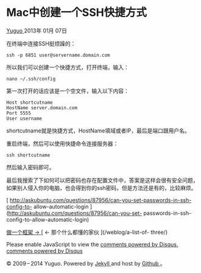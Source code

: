 #  Mac中创建一个SSH快捷方式

[ Yuguo ](http://yuguo.us) 2013年 01月 07日

在终端中连接SSH挺烦躁的：

    
    
    ssh -p 6851 user@servername.domain.com
    

所以我们可以创建一个快捷方式，打开终端，输入：

    
    
    nano ~/.ssh/config
    

第一次打开的话应该是一个空文件，输入以下内容：

    
    
    Host shortcutname
    HostName server.domain.com
    Port 5555
    User username
    

shortcutname就是快捷方式，HostName填域或者IP，最后是端口跟用户名。

重启终端，然后可以使用快捷命令连接服务器：

    
    
    ssh shortcutname
    

然后输入密码即可。

最后我搜索了下如何可以把密码也存在配置文件中，答案是这样会很有安全问题，如果别人侵入你的电脑，也会得到你的ssh密码，但是方法还是有的，比较麻烦。

[ http://askubuntu.com/questions/87956/can-you-set-passwords-in-ssh-config-to-
allow-automatic-login ](http://askubuntu.com/questions/87956/can-you-set-
passwords-in-ssh-config-to-allow-automatic-login)

[ 做一个框架 → ](/weblog/build-a-framework/) [ ← 那个什么都懂的家伙 ](/weblog/a-list-of-
three/)

Please enable JavaScript to view the [ comments powered by Disqus.
](http://disqus.com/?ref_noscript) [ comments powered by  Disqus
](http://disqus.com)

© 2009 – 2014 Yuguo. Powered by [ Jekyll ](https://github.com/mojombo/jekyll)
and host by [ Github ](https://github.com/yuguo) 。


